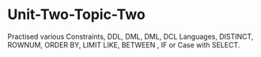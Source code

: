 # Unit-Two-Topic-Two
Practised various Constraints, DDL, DML, DML, DCL Languages, DISTINCT, ROWNUM, ORDER BY, LIMIT LIKE, BETWEEN , IF or Case with SELECT.
